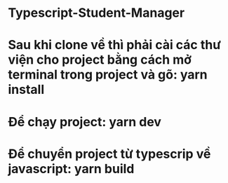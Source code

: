 # Typescript-Student-Manager
# Sau khi clone về thì phải cài các thư viện cho project bằng cách mở terminal trong project và gõ: yarn install
# Để chạy project: yarn dev
# Để chuyển project từ typescrip về javascript: yarn build
